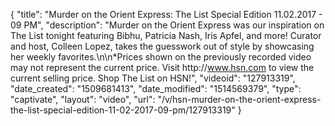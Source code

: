 {
    "title": "Murder on the Orient Express: The List Special Edition 11.02.2017 - 09 PM",
    "description": "Murder on the Orient Express was our inspiration on The List tonight featuring Bibhu, Patricia Nash, Iris Apfel, and more! Curator and host, Colleen Lopez, takes the guesswork out of style by showcasing her weekly favorites.\n\n*Prices shown on the previously recorded video may not represent the current price.  Visit http:\/\/www.hsn.com to view the current selling price. Shop The List on HSN!",
    "videoid": "127913319",
    "date_created": "1509681413",
    "date_modified": "1514569379",
    "type": "captivate",
    "layout": "video",
    "url": "\/v\/hsn-murder-on-the-orient-express-the-list-special-edition-11-02-2017-09-pm\/127913319"
}